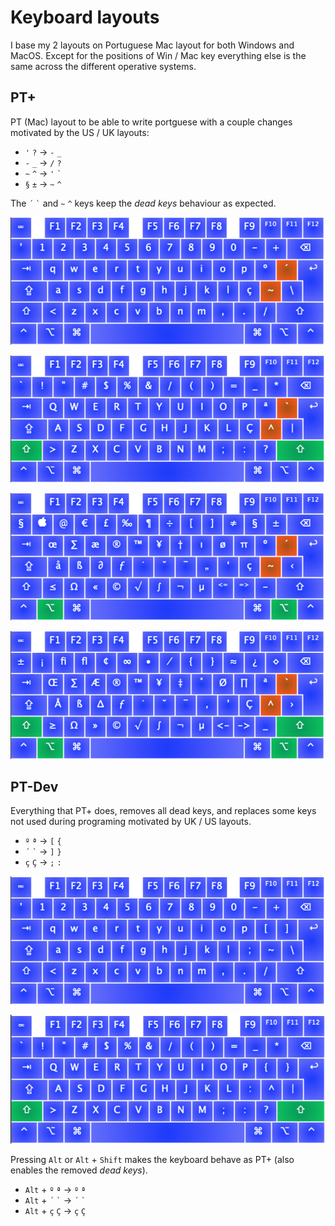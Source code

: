 # Keyboard layouts

I base my 2 layouts on Portuguese Mac layout for both Windows and MacOS.
Except for the positions of Win / Mac key everything else is the same across the different operative systems.

## PT+

PT (Mac) layout to be able to write portguese with a couple changes motivated by the US / UK layouts:

- `'` `?` -> `-` `_`
- `-` `_` -> `/` `?`
- `~` `^` -> `'` `` ` ``
- `§` `±` -> `~` `^`

The  `´` `` ` `` and `~` `^` keys keep the *dead keys* behaviour as expected.

![alt PT+](images/PT+.png)

![alt PT+_Shift](images/PT+_Shift.png)

![alt PT+_Alt](images/PT+_Alt.png)

![alt PT+_AltShift](images/PT+_AltShift.png)

## PT-Dev

Everything that PT+ does, removes all dead keys, and replaces some keys not used during programing motivated by UK / US layouts.

- `º` `ª` -> `[` `{`
- `´` `` ` `` -> `]` `}`
- `ç` `Ç` -> `;` `:`

![alt PT-Dev](images/PT-Dev.png)

![alt PT-Dev_Shift](images/PT-Dev_Shift.png)

Pressing `Alt` or `Alt` + `Shift` makes the keyboard behave as PT+ (also enables the removed *dead keys*).

- `Alt` +  `º` `ª` -> `º` `ª`
- `Alt` + `´` `` ` `` -> `´` `` ` ``
- `Alt` + `ç` `Ç` -> `ç` `Ç`
